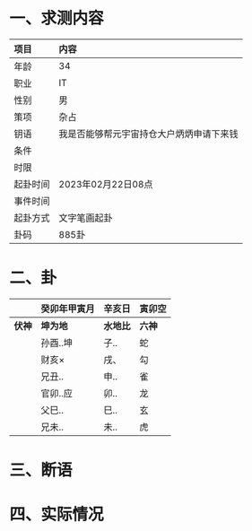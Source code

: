 # 一、求测内容
|项目|内容|
|:-|:-|
|年龄|34|
|职业|IT|
|性别|男|
|策项|杂占|
|钥语|我是否能够帮元宇宙持仓大户炳炳申请下来钱|
|条件||
|时限||
|起卦时间|2023年02月22日08点|
|事件时间||
|起卦方式|文字笔画起卦|
|卦码|885卦|

# 二、卦
||癸卯年甲寅月|辛亥日|寅卯空|
|:-|:-|:-|:-|
|**伏神**|**坤为地**|**水地比**|**六神**|
||孙酉..坤|子..|蛇|
||财亥×|戌、|勾|
||兄丑..|申..|雀|
||官卯..应|卯..|龙|
||父巳..|巳..|玄|
||兄未..|未..|虎|


# 三、断语

# 四、实际情况